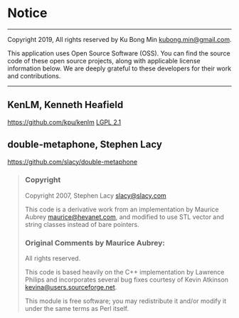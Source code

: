 # Notice

------

Copyright 2019, All rights reserved by Ku Bong Min <kubong.min@gmail.com>.

This application uses Open Source Software (OSS). You can find the source code of these open source projects, along with applicable license information below. We are deeply grateful to these developers for their work and contributions.

------

## KenLM,  Kenneth Heafield
https://github.com/kpu/kenlm
[LGPL 2.1](https://opensource.org/licenses/lgpl-2.1.php)

## double-metaphone, Stephen Lacy
https://github.com/slacy/double-metaphone



> ### Copyright
>
> Copyright 2007, Stephen Lacy [slacy@slacy.com](mailto:slacy@slacy.com)
>
> This code is a derivative work from an implementation by Maurice Aubrey [maurice@hevanet.com](mailto:maurice@hevanet.com), and modified to use STL vector and string classes instead of bare pointers.
>
> ### Original Comments by Maurice Aubrey:
>
> All rights reserved.
>
> This code is based heavily on the C++ implementation by Lawrence Philips and incorporates several bug fixes courtesy of Kevin Atkinson [kevina@users.sourceforge.net](mailto:kevina@users.sourceforge.net).
>
> This module is free software; you may redistribute it and/or modify it under the same terms as Perl itself.